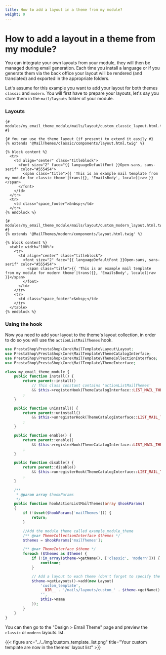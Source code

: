 ```yaml
---
title: How to add a layout in a theme from my module?
weight: 9
---
```


# How to add a layout in a theme from my module?

You can integrate your own layouts from your module, they will then be managed during
email generation. Each time you install a language or if you generate them via the back
office your layout will be rendered (and translated) and exported in the appropriate folders.

Let's assume for this example you want to add your layout for both themes `classic` and `modern`.
You will first have to prepare your layouts, let's say you store them in the `mail/layouts` folder
of your module.

### Layouts

```twig
{# modules/my_email_theme_module/mails/layout/custom_classic_layout.html.twig #}

{# You can use the theme layout (if present) to extend it easily #}
{% extends '@MailThemes/classic/components/layout.html.twig' %}

{% block content %}
  <tr>
    <td align="center" class="titleblock">
      <font size="2" face="{{ languageDefaultFont }}Open-sans, sans-serif" color="#555454">
        <span class="title">{{ 'This is an example mail template from my module for classic theme'|trans({}, 'EmailsBody', locale)|raw }}</span>
      </font>
    </td>
  </tr>
  <tr>
    <td class="space_footer">&nbsp;</td>
  </tr>
{% endblock %}
```

```twig
{# modules/my_email_theme_module/mails/layout/custom_modern_layout.html.twig #}
{% extends '@MailThemes/modern/components/layout.html.twig' %}

{% block content %}
  <table width="100%">
    <tr>
      <td align="center" class="titleblock">
        <font size="2" face="{{ languageDefaultFont }}Open-sans, sans-serif" color="#555454">
          <span class="title">{{ 'This is an example mail template from my module for modern theme'|trans({}, 'EmailsBody', locale)|raw }}</span>
        </font>
      </td>
    </tr>
    <tr>
      <td class="space_footer">&nbsp;</td>
    </tr>
  </table>
{% endblock %}
```

### Using the hook

Now you need to add your layout to the theme's layout collection, in order to do so you will use 
the `actionListMailThemes` hook.

```php
use PrestaShop\PrestaShop\Core\MailTemplate\Layout\Layout;
use PrestaShop\PrestaShop\Core\MailTemplate\ThemeCatalogInterface;
use PrestaShop\PrestaShop\Core\MailTemplate\ThemeCollectionInterface;
use PrestaShop\PrestaShop\Core\MailTemplate\ThemeInterface;

class my_email_theme_module {
    public function install() {
        return parent::install()
            // This class constant contains 'actionListMailThemes'
            && $this->registerHook(ThemeCatalogInterface::LIST_MAIL_THEMES_HOOK)
        ;
    }

    public function uninstall() {
        return parent::uninstall()
            && $this->unregisterHook(ThemeCatalogInterface::LIST_MAIL_THEMES_HOOK)
        ;
    }

    public function enable() {
        return parent::enable()
            && $this->registerHook(ThemeCatalogInterface::LIST_MAIL_THEMES_HOOK)
        ;
    }

    public function disable() {
        return parent::disable()
            && $this->unregisterHook(ThemeCatalogInterface::LIST_MAIL_THEMES_HOOK)
        ;
    }

    /**
     * @param array $hookParams
     */
    public function hookActionListMailThemes(array $hookParams)
    {
        if (!isset($hookParams['mailThemes'])) {
            return;
        }

        //Add the module theme called example_module_theme
        /** @var ThemeCollectionInterface $themes */
        $themes = $hookParams['mailThemes'];

        /** @var ThemeInterface $theme */
        foreach ($themes as $theme) {
            if (!in_array($theme->getName(), ['classic', 'modern'])) {
                continue;
            }

            // Add a layout to each theme (don't forget to specify the module name)
            $theme->getLayouts()->add(new Layout(
                'custom_template',
                __DIR__ . '/mails/layouts/custom_' . $theme->getName() . '_layout.html.twig',
                '',
                $this->name
            ));
        }
    }
}
```

You can then go to the "Design > Email Theme" page and preview the `classic` or `modern` layouts list.

{{< figure src="../../img/custom_template_list.png" title="Your custom template are now in the themes' layout list" >}}
